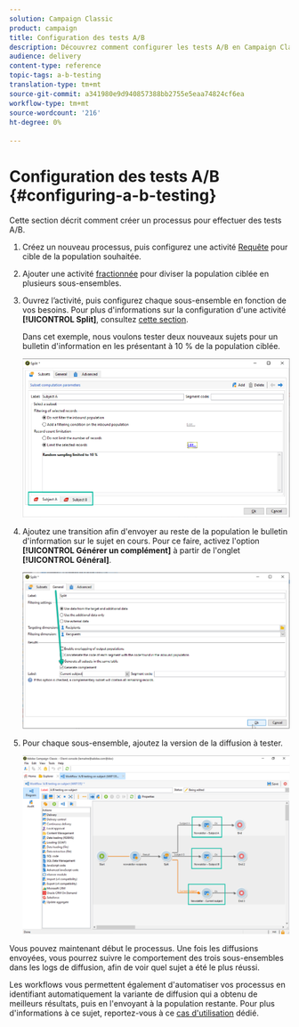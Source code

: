 ```yaml
---
solution: Campaign Classic
product: campaign
title: Configuration des tests A/B
description: Découvrez comment configurer les tests A/B en Campaign Classic.
audience: delivery
content-type: reference
topic-tags: a-b-testing
translation-type: tm+mt
source-git-commit: a341980e9d940857388bb2755e5eaa74824cf6ea
workflow-type: tm+mt
source-wordcount: '216'
ht-degree: 0%

---
```



# Configuration des tests A/B {#configuring-a-b-testing}

Cette section décrit comment créer un processus pour effectuer des tests A/B.

1. Créez un nouveau processus, puis configurez une activité [Requête](../../workflow/using/query.md) pour cible de la population souhaitée.

1. Ajouter une activité [fractionnée](../../workflow/using/split.md) pour diviser la population ciblée en plusieurs sous-ensembles.

1. Ouvrez l’activité, puis configurez chaque sous-ensemble en fonction de vos besoins. Pour plus d&#39;informations sur la configuration d&#39;une activité **[!UICONTROL Split]**, consultez [cette section](../../workflow/using/split.md).

   Dans cet exemple, nous voulons tester deux nouveaux sujets pour un bulletin d&#39;information en les présentant à 10 % de la population ciblée.

   ![](assets/ab-testing-split.png)

1. Ajoutez une transition afin d&#39;envoyer au reste de la population le bulletin d&#39;information sur le sujet en cours. Pour ce faire, activez l&#39;option **[!UICONTROL Générer un complément]** à partir de l&#39;onglet **[!UICONTROL Général]**.

   ![](assets/ab-testing-complement.png)

1. Pour chaque sous-ensemble, ajoutez la version de la diffusion à tester.

   ![](assets/ab-testing-delivery.png)

Vous pouvez maintenant début le processus. Une fois les diffusions envoyées, vous pourrez suivre le comportement des trois sous-ensembles dans les logs de diffusion, afin de voir quel sujet a été le plus réussi.

Les workflows vous permettent également d&#39;automatiser vos processus en identifiant automatiquement la variante de diffusion qui a obtenu de meilleurs résultats, puis en l&#39;envoyant à la population restante. Pour plus d&#39;informations à ce sujet, reportez-vous à ce [cas d&#39;utilisation](../../delivery/using/a-b-testing-use-case.md) dédié.
